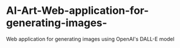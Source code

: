 # AI-Art-Web-application-for-generating-images-
Web application for generating images using OpenAI's DALL-E model
